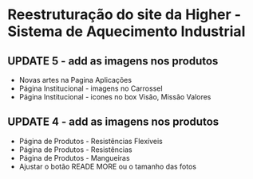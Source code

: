 <h1>Reestruturação do site da Higher - Sistema de Aquecimento Industrial</h1>

<h2> UPDATE 5 - add as imagens nos produtos</h2>
<ul>
  <li>Novas artes na Pagina Aplicações</li>
  <li>Página Institucional - imagens no Carrossel</li>
  <li>Página Institucional - icones no box Visão, Missão Valores</li>
</ul>
  
<h2> UPDATE 4 - add as imagens nos produtos</h2>
<ul>
  <li>Página de Produtos - Resistências Flexíveis</li>
  <li>Página de Produtos - Resistências</li>
  <li>Página de Produtos - Mangueiras</li>
  <li>Ajustar o botão READE MORE ou o tamanho das fotos</li>
</ul>
